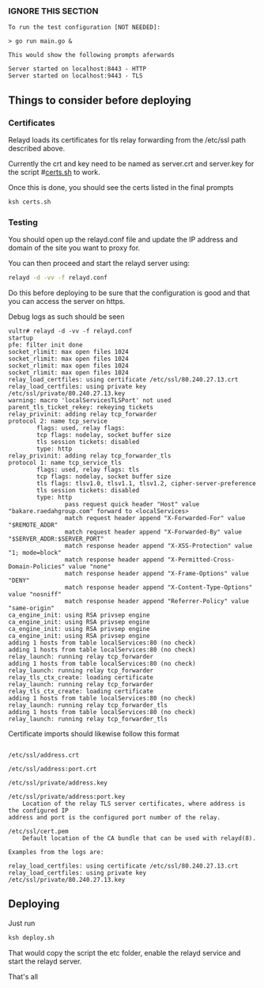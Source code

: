 
### IGNORE THIS SECTION
```
To run the test configuration [NOT NEEDED]: 

> go run main.go &

This would show the following prompts aferwards

Server started on localhost:8443 - HTTP
Server started on localhost:9443 - TLS

```


## Things to consider before deploying 


### Certificates 
Relayd loads its certificates for tls relay forwarding from the /etc/ssl path described 
above.

Currently the crt and key need to be named as server.crt and server.key for the script 
#[certs.sh](certs.sh) to work.

Once this is done, you should see the certs listed in the final prompts

```bash
ksh certs.sh
```

### Testing

You should open up the relayd.conf file and update the IP address and domain of the site you want to proxy for.

You can then proceed and start the relayd server using:

```bash
relayd -d -vv -f relayd.conf
```
Do this before deploying to be sure that the configuration is good and that you can access the server on https.

Debug logs as such should be seen 
```
vultr# relayd -d -vv -f relayd.conf  
startup
pfe: filter init done
socket_rlimit: max open files 1024
socket_rlimit: max open files 1024
socket_rlimit: max open files 1024
socket_rlimit: max open files 1024
relay_load_certfiles: using certificate /etc/ssl/80.240.27.13.crt
relay_load_certfiles: using private key /etc/ssl/private/80.240.27.13.key
warning: macro 'localServicesTLSPort' not used
parent_tls_ticket_rekey: rekeying tickets
relay_privinit: adding relay tcp_forwarder
protocol 2: name tcp_service
        flags: used, relay flags: 
        tcp flags: nodelay, socket buffer size
        tls session tickets: disabled
        type: http
relay_privinit: adding relay tcp_forwarder_tls
protocol 1: name tcp_service_tls
        flags: used, relay flags: tls
        tcp flags: nodelay, socket buffer size
        tls flags: tlsv1.0, tlsv1.1, tlsv1.2, cipher-server-preference
        tls session tickets: disabled
        type: http
                pass request quick header "Host" value "bakare.raedahgroup.com" forward to <localServices> 
                match request header append "X-Forwarded-For" value "$REMOTE_ADDR" 
                match request header append "X-Forwarded-By" value "$SERVER_ADDR:$SERVER_PORT" 
                match response header append "X-XSS-Protection" value "1; mode=block" 
                match response header append "X-Permitted-Cross-Domain-Policies" value "none" 
                match response header append "X-Frame-Options" value "DENY" 
                match response header append "X-Content-Type-Options" value "nosniff" 
                match response header append "Referrer-Policy" value "same-origin" 
ca_engine_init: using RSA privsep engine
ca_engine_init: using RSA privsep engine
ca_engine_init: using RSA privsep engine
ca_engine_init: using RSA privsep engine
adding 1 hosts from table localServices:80 (no check)
adding 1 hosts from table localServices:80 (no check)
relay_launch: running relay tcp_forwarder
adding 1 hosts from table localServices:80 (no check)
relay_launch: running relay tcp_forwarder
relay_tls_ctx_create: loading certificate
relay_launch: running relay tcp_forwarder
relay_tls_ctx_create: loading certificate
adding 1 hosts from table localServices:80 (no check)
relay_launch: running relay tcp_forwarder_tls
adding 1 hosts from table localServices:80 (no check)
relay_launch: running relay tcp_forwarder_tls

```


Certificate imports should likewise follow this format

```

/etc/ssl/address.crt
     
/etc/ssl/address:port.crt
     
/etc/ssl/private/address.key
     
/etc/ssl/private/address:port.key
    Location of the relay TLS server certificates, where address is the configured IP 
address and port is the configured port number of the relay.

/etc/ssl/cert.pem
    Default location of the CA bundle that can be used with relayd(8).
    
Examples from the logs are:

relay_load_certfiles: using certificate /etc/ssl/80.240.27.13.crt
relay_load_certfiles: using private key /etc/ssl/private/80.240.27.13.key

```

## Deploying

Just run

```bash
ksh deploy.sh
```

That would copy the script the etc folder, enable the relayd service and start the relayd server.

That's all





